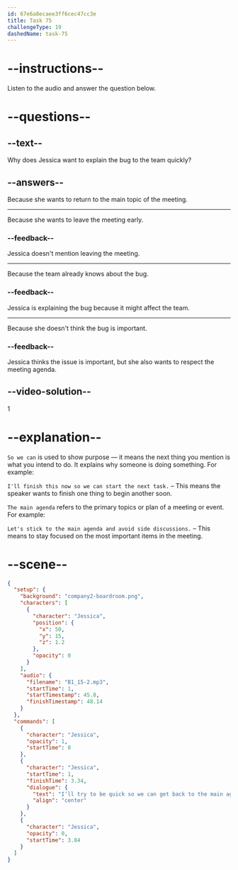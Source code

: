 ```yaml
---
id: 67e6a8ecaee3ff6cec47cc3e
title: Task 75
challengeType: 19
dashedName: task-75
---
```


<!-- (Audio) Jessica: I'll try to be quick so we can get back to the main agenda. -->

# --instructions--

Listen to the audio and answer the question below.

# --questions--

## --text--

Why does Jessica want to explain the bug to the team quickly?

## --answers--

Because she wants to return to the main topic of the meeting.

---

Because she wants to leave the meeting early.

### --feedback--

Jessica doesn't mention leaving the meeting.

---

Because the team already knows about the bug.

### --feedback--

Jessica is explaining the bug because it might affect the team.

---

Because she doesn't think the bug is important.

### --feedback--

Jessica thinks the issue is important, but she also wants to respect the meeting agenda.

## --video-solution--

1

# --explanation--

`So we can` is used to show purpose — it means the next thing you mention is what you intend to do. It explains why someone is doing something. For example:

`I'll finish this now so we can start the next task.` – This means the speaker wants to finish one thing to begin another soon.

`The main agenda` refers to the primary topics or plan of a meeting or event. For example:

`Let's stick to the main agenda and avoid side discussions.` – This means to stay focused on the most important items in the meeting.

# --scene--

```json
{
  "setup": {
    "background": "company2-boardroom.png",
    "characters": [
      {
        "character": "Jessica",
        "position": {
          "x": 50,
          "y": 15,
          "z": 1.2
        },
        "opacity": 0
      }
    ],
    "audio": {
      "filename": "B1_15-2.mp3",
      "startTime": 1,
      "startTimestamp": 45.8,
      "finishTimestamp": 48.14
    }
  },
  "commands": [
    {
      "character": "Jessica",
      "opacity": 1,
      "startTime": 0
    },
    {
      "character": "Jessica",
      "startTime": 1,
      "finishTime": 3.34,
      "dialogue": {
        "text": "I'll try to be quick so we can get back to the main agenda.",
        "align": "center"
      }
    },
    {
      "character": "Jessica",
      "opacity": 0,
      "startTime": 3.84
    }
  ]
}
```

